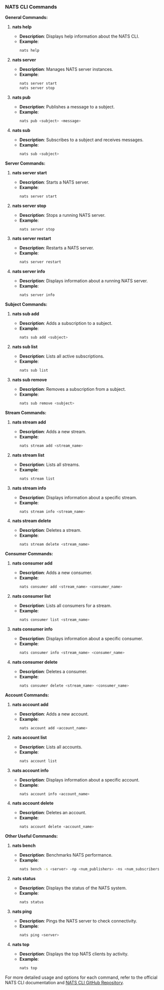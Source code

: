### NATS CLI Commands

**General Commands:**

1. **nats help**
   - **Description**: Displays help information about the NATS CLI.
   - **Example**:
     ```bash
     nats help
     ```

2. **nats server**
   - **Description**: Manages NATS server instances.
   - **Example**:
     ```bash
     nats server start
     nats server stop
     ```

3. **nats pub**
   - **Description**: Publishes a message to a subject.
   - **Example**:
     ```bash
     nats pub <subject> <message>
     ```

4. **nats sub**
   - **Description**: Subscribes to a subject and receives messages.
   - **Example**:
     ```bash
     nats sub <subject>
     ```

**Server Commands:**

1. **nats server start**
   - **Description**: Starts a NATS server.
   - **Example**:
     ```bash
     nats server start
     ```

2. **nats server stop**
   - **Description**: Stops a running NATS server.
   - **Example**:
     ```bash
     nats server stop
     ```

3. **nats server restart**
   - **Description**: Restarts a NATS server.
   - **Example**:
     ```bash
     nats server restart
     ```

4. **nats server info**
   - **Description**: Displays information about a running NATS server.
   - **Example**:
     ```bash
     nats server info
     ```

**Subject Commands:**

1. **nats sub add**
   - **Description**: Adds a subscription to a subject.
   - **Example**:
     ```bash
     nats sub add <subject>
     ```

2. **nats sub list**
   - **Description**: Lists all active subscriptions.
   - **Example**:
     ```bash
     nats sub list
     ```

3. **nats sub remove**
   - **Description**: Removes a subscription from a subject.
   - **Example**:
     ```bash
     nats sub remove <subject>
     ```

**Stream Commands:**

1. **nats stream add**
   - **Description**: Adds a new stream.
   - **Example**:
     ```bash
     nats stream add <stream_name>
     ```

2. **nats stream list**
   - **Description**: Lists all streams.
   - **Example**:
     ```bash
     nats stream list
     ```

3. **nats stream info**
   - **Description**: Displays information about a specific stream.
   - **Example**:
     ```bash
     nats stream info <stream_name>
     ```

4. **nats stream delete**
   - **Description**: Deletes a stream.
   - **Example**:
     ```bash
     nats stream delete <stream_name>
     ```

**Consumer Commands:**

1. **nats consumer add**
   - **Description**: Adds a new consumer.
   - **Example**:
     ```bash
     nats consumer add <stream_name> <consumer_name>
     ```

2. **nats consumer list**
   - **Description**: Lists all consumers for a stream.
   - **Example**:
     ```bash
     nats consumer list <stream_name>
     ```

3. **nats consumer info**
   - **Description**: Displays information about a specific consumer.
   - **Example**:
     ```bash
     nats consumer info <stream_name> <consumer_name>
     ```

4. **nats consumer delete**
   - **Description**: Deletes a consumer.
   - **Example**:
     ```bash
     nats consumer delete <stream_name> <consumer_name>
     ```

**Account Commands:**

1. **nats account add**
   - **Description**: Adds a new account.
   - **Example**:
     ```bash
     nats account add <account_name>
     ```

2. **nats account list**
   - **Description**: Lists all accounts.
   - **Example**:
     ```bash
     nats account list
     ```

3. **nats account info**
   - **Description**: Displays information about a specific account.
   - **Example**:
     ```bash
     nats account info <account_name>
     ```

4. **nats account delete**
   - **Description**: Deletes an account.
   - **Example**:
     ```bash
     nats account delete <account_name>
     ```

**Other Useful Commands:**

1. **nats bench**
   - **Description**: Benchmarks NATS performance.
   - **Example**:
     ```bash
     nats bench -s <server> -np <num_publishers> -ns <num_subscribers>
     ```

2. **nats status**
   - **Description**: Displays the status of the NATS system.
   - **Example**:
     ```bash
     nats status
     ```

3. **nats ping**
   - **Description**: Pings the NATS server to check connectivity.
   - **Example**:
     ```bash
     nats ping <server>
     ```

4. **nats top**
   - **Description**: Displays the top NATS clients by activity.
   - **Example**:
     ```bash
     nats top
     ```

For more detailed usage and options for each command, refer to the official NATS CLI documentation and [NATS CLI GitHub Repository](https://github.com/nats-io/natscli).